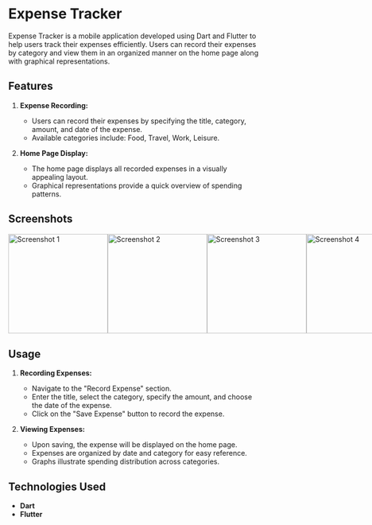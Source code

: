 # Expense Tracker

Expense Tracker is a mobile application developed using Dart and Flutter to help users track their expenses efficiently. Users can record their expenses by category and view them in an organized manner on the home page along with graphical representations.

## Features

1. **Expense Recording:**
    - Users can record their expenses by specifying the title, category, amount, and date of the expense.
    - Available categories include: Food, Travel, Work, Leisure.

2. **Home Page Display:**
    - The home page displays all recorded expenses in a visually appealing layout.
    - Graphical representations provide a quick overview of spending patterns.

## Screenshots

<div style="display: flex; justify-content: space-between;">
    <img src="https://github.com/BhavikPindoriya/expense_tracker/assets/154498968/3e809e23-97ac-4db0-b35f-0c9296ab522f" alt="Screenshot 1" width="200">
    <img src="https://github.com/BhavikPindoriya/expense_tracker/assets/154498968/a39bdcc6-47f5-4300-9cf1-62800b9b7f14" alt="Screenshot 2" width="200">
    <img src="https://github.com/BhavikPindoriya/expense_tracker/assets/154498968/41101afc-fb59-416c-8a4d-798a04803871" alt="Screenshot 3" width="200">
    <img src="https://github.com/BhavikPindoriya/expense_tracker/assets/154498968/4715c40c-2d63-420a-a7f2-c24b427ee309" alt="Screenshot 4" width="200">
</div>


## Usage

1. **Recording Expenses:**
    - Navigate to the "Record Expense" section.
    - Enter the title, select the category, specify the amount, and choose the date of the expense.
    - Click on the "Save Expense" button to record the expense.

2. **Viewing Expenses:**
    - Upon saving, the expense will be displayed on the home page.
    - Expenses are organized by date and category for easy reference.
    - Graphs illustrate spending distribution across categories.

## Technologies Used

- **Dart**
- **Flutter**



